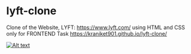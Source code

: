 # lyft-clone
Clone of the Website, LYFT: https://www.lyft.com/ using HTML and CSS only for FRONTEND Task
https://kraniket901.github.io/lyft-clone/

[![Alt text](https://assets.digitalocean.com/articles/alligator/boo.svg)](https://digitalocean.com)
